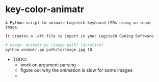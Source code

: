 # key-color-animatr
`A Python script to animate Logitech keyboard LEDs using an input image.`

`It creates a .eft file to import in your Logitech Gaming Software`

```bash
# usage: animatr.py [image path] [duration]
python animatr.py path/to/image.jpg 10
```

* TODO:
    * work on argument parsing
    * figure out why the animation is slow for some images
    * 

